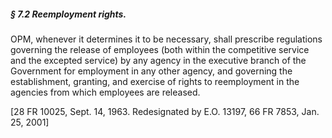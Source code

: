 ##### § 7.2 Reemployment rights. #####

OPM, whenever it determines it to be necessary, shall prescribe regulations governing the release of employees (both within the competitive service and the excepted service) by any agency in the executive branch of the Government for employment in any other agency, and governing the establishment, granting, and exercise of rights to reemployment in the agencies from which employees are released.

[28 FR 10025, Sept. 14, 1963. Redesignated by E.O. 13197, 66 FR 7853, Jan. 25, 2001]